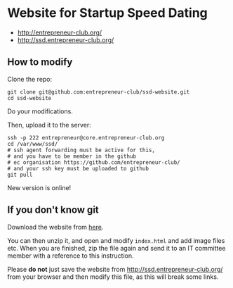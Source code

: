 # Website for Startup Speed Dating
* <http://entrepreneur-club.org/>
* <http://ssd.entrepreneur-club.org/>

## How to modify
Clone the repo:

    git clone git@github.com:entrepreneur-club/ssd-website.git
    cd ssd-website
    
Do your modifications.

Then, upload it to the server:

    ssh -p 222 entrepreneur@core.entrepreneur-club.org
    cd /var/www/ssd/
    # ssh agent forwarding must be active for this,
    # and you have to be member in the github
    # ec organisation https://github.com/entrepreneur-club/
    # and your ssh key must be uploaded to github
    git pull

New version is online!

## If you don't know git
Download the website from [here](https://github.com/entrepreneur-club/ssd-website/archive/master.zip).

You can then unzip it, and open and modify `index.html` and add image files etc. When you are finished, zip the file again and send it to an IT committee member with a reference to this instruction.

Please **do not** just save the website from <http://ssd.entrepreneur-club.org/> from your browser and then modify this file, as this will break some links.
